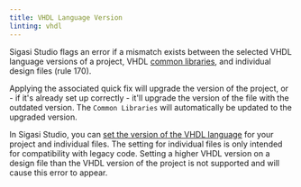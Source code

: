 ```yaml
---
title: VHDL Language Version
linting: vhdl
---
```


Sigasi Studio flags an error if a mismatch exists between the selected
VHDL language versions of a project, VHDL [common libraries](/manual/libraries/#common-libraries),
and individual design files (rule 170).

Applying the associated quick fix will upgrade the version of the project,
or - if it's already set up correctly - it'll upgrade the version of the file with the outdated version.
The `Common Libraries` will automatically be updated to the upgraded version.

In Sigasi Studio, you can [set the version of the VHDL
language](/manual/config#choosing-your-vhdl-and-verilog-version) for
your project and individual files. The setting for individual
files is only intended for compatibility with legacy code. Setting a
higher VHDL version on a design file than the VHDL version of the
project is not supported and will cause this error to appear.

<!-- Not configurable in preferences, only in file -->
